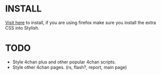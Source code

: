 # INSTALL
[Visit here](http://ahodesuka.github.com/4chan-Dark-Flat/ "http://ahodesuka.github.com/4chan-Dark-Flat/") to install, if you are using firefox make sure you install the extra CSS into Stylish.

# TODO
* Style 4chan plus and other popular 4chan scripts.
* Style other 4chan pages. (rs, flash?, report, main page)